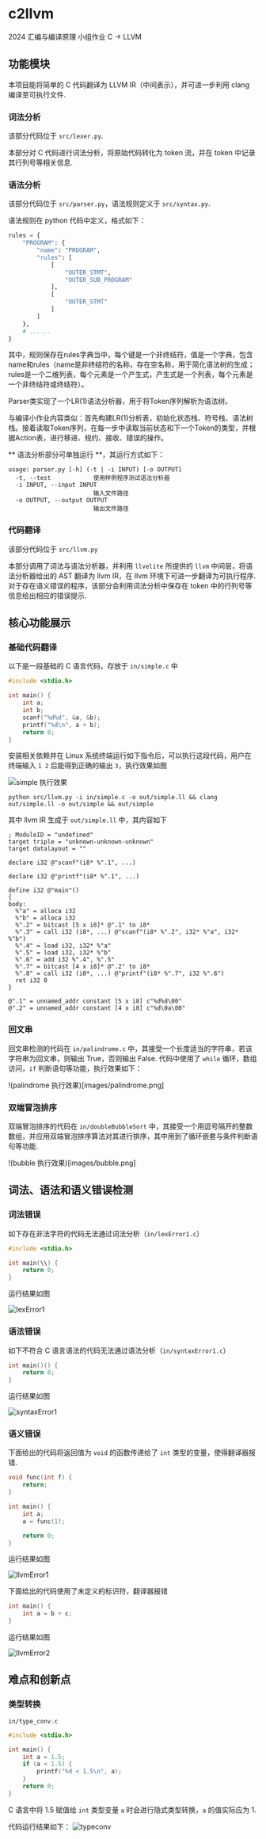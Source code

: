 # c2llvm
2024 汇编与编译原理 小组作业 C -> LLVM

## 功能模块

本项目能将简单的 C 代码翻译为 LLVM IR（中间表示），并可进一步利用 clang 编译至可执行文件.

### 词法分析

该部分代码位于 `src/lexer.py`.

本部分对 C 代码进行词法分析，将原始代码转化为 token 流，并在 token 中记录其行列号等相关信息.

### 语法分析

该部分代码位于 `src/parser.py`，语法规则定义于 `src/syntax.py`.

语法规则在 python 代码中定义，格式如下：

```python
rules = {
    "PROGRAM": {
        "name": "PROGRAM",
        "rules": [
            [
                "OUTER_STMT",
                "OUTER_SUB_PROGRAM"
            ],
            [
                "OUTER_STMT"
            ]
        ]
    },
    # ......
}
```

其中，规则保存在rules字典当中，每个键是一个非终结符，值是一个字典，包含name和rules（name是非终结符的名称，存在空名称，用于简化语法树的生成；rules是一个二维列表，每个元素是一个产生式，产生式是一个列表，每个元素是一个非终结符或终结符）。

Parser类实现了一个LR(1)语法分析器，用于将Token序列解析为语法树。

与编译小作业内容类似：首先构建LR(1)分析表，初始化状态栈、符号栈、语法树栈。接着读取Token序列，在每一步中读取当前状态和下一个Token的类型，并根据Action表，进行移进、规约、接收、错误的操作。

** 语法分析部分可单独运行 **，其运行方式如下：

```shell
usage: parser.py [-h] (-t | -i INPUT) [-o OUTPUT]
  -t, --test            使用样例程序测试语法分析器
  -i INPUT, --input INPUT
                        输入文件路径
  -o OUTPUT, --output OUTPUT
                        输出文件路径
```

### 代码翻译

该部分代码位于 `src/llvm.py`

本部分调用了词法与语法分析器，并利用 `llvelite` 所提供的 `llvm` 中间层，将语法分析器给出的 AST 翻译为 llvm IR，在 llvm 环境下可进一步翻译为可执行程序. 对于存在语义错误的程序，该部分会利用词法分析中保存在 token 中的行列号等信息给出相应的错误提示.

## 核心功能展示

### 基础代码翻译

以下是一段基础的 C 语言代码，存放于 `in/simple.c` 中

```c
#include <stdio.h>

int main() {
    int a;
    int b;
    scanf("%d%d", &a, &b);
    printf("%d\n", a + b);
    return 0;
}
```

安装相关依赖并在 Linux 系统终端运行如下指令后，可以执行这段代码，用户在终端输入 `1 2` 后能得到正确的输出 `3`，执行效果如图

![simple 执行效果](images/simple.png)

```shell
python src/llvm.py -i in/simple.c -o out/simple.ll && clang out/simple.ll -o out/simple && out/simple
```

其中 llvm IR 生成于 `out/simple.ll` 中，其内容如下
```
; ModuleID = "undefined"
target triple = "unknown-unknown-unknown"
target datalayout = ""

declare i32 @"scanf"(i8* %".1", ...)

declare i32 @"printf"(i8* %".1", ...)

define i32 @"main"()
{
body:
  %"a" = alloca i32
  %"b" = alloca i32
  %".2" = bitcast [5 x i8]* @".1" to i8*
  %".3" = call i32 (i8*, ...) @"scanf"(i8* %".2", i32* %"a", i32* %"b")
  %".4" = load i32, i32* %"a"
  %".5" = load i32, i32* %"b"
  %".6" = add i32 %".4", %".5"
  %".7" = bitcast [4 x i8]* @".2" to i8*
  %".8" = call i32 (i8*, ...) @"printf"(i8* %".7", i32 %".6")
  ret i32 0
}

@".1" = unnamed_addr constant [5 x i8] c"%d%d\00"
@".2" = unnamed_addr constant [4 x i8] c"%d\0a\00"
```

### 回文串

回文串检测的代码在 `in/palindrome.c` 中，其接受一个长度适当的字符串，若该字符串为回文串，则输出 True，否则输出 False. 代码中使用了 `while` 循环，数组访问，`if` 判断语句等功能，执行效果如下：

!(palindrome 执行效果)[images/palindrome.png]

### 双端冒泡排序

双端冒泡排序的代码在 `in/doubleBubbleSort` 中，其接受一个用逗号隔开的整数数组，并应用双端冒泡排序算法对其进行排序，其中用到了循环嵌套与条件判断语句等功能.

!(bubble 执行效果)[images/bubble.png]

## 词法、语法和语义错误检测

### 词法错误

如下存在非法字符的代码无法通过词法分析（`in/lexError1.c`）
```c
#include <stdio.h>

int main(\\) {
    return 0;
}
```

运行结果如图

![lexError1](images/lexError1.png)

### 语法错误

如下不符合 C 语言语法的代码无法通过语法分析（`in/syntaxError1.c`）
```c
int main()() {
    return 0;
}
```

运行结果如图

![syntaxError1](images/syntaxError1.png)

### 语义错误

下面给出的代码将返回值为 `void` 的函数传递给了 `int` 类型的变量，使得翻译器报错.
```c
void func(int f) {
    return;
}

int main() {
    int a;
    a = func(1);

    return 0;
}
```

运行结果如图

![llvmError1](images/llvmError1.png)

下面给出的代码使用了未定义的标识符，翻译器报错

```c
int main() {
    int a = b + c;
}
```

运行结果如图

![llvmError2](images/llvmError2.png)

## 难点和创新点

### 类型转换

`in/type_conv.c`

```c
#include <stdio.h>

int main() {
    int a = 1.5;
    if (a < 1.5) {
        printf("%d < 1.5\n", a);
    }
    return 0;
}
```

C 语言中将 1.5 赋值给 `int` 类型变量 `a` 时会进行隐式类型转换，`a` 的值实际应为 1.

代码运行结果如下：
![typeconv](images/type_conv.png)
